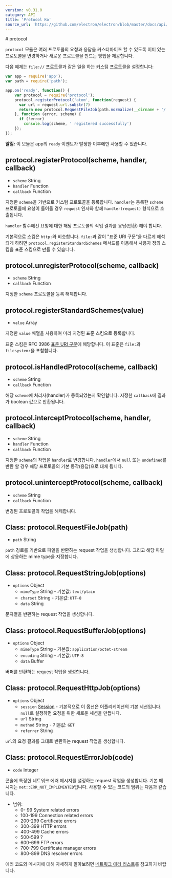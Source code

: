 ```yaml
---
version: v0.31.0
category: API
title: 'Protocol Ko'
source_url: 'https://github.com/electron/electron/blob/master/docs/api/protocol-ko.md'
---
```


﻿# protocol

`protocol` 모듈은 여러 프로토콜의 요청과 응답을 커스터마이즈 할 수 있도록 이미 있는 프로토콜을 변경하거나 새로운 프로토콜을 만드는 방법을 제공합니다.

다음 예제는 `file://` 프로토콜과 같은 일을 하는 커스텀 프로토콜을 설정합니다:

```javascript
var app = require('app');
var path = require('path');

app.on('ready', function() {
    var protocol = require('protocol');
    protocol.registerProtocol('atom', function(request) {
      var url = request.url.substr(7)
      return new protocol.RequestFileJob(path.normalize(__dirname + '/' + url));
    }, function (error, scheme) {
      if (!error)
        console.log(scheme, ' registered successfully')
    });
});
```

**알림:** 이 모듈은 app의 `ready` 이벤트가 발생한 이후에만 사용할 수 있습니다.

## protocol.registerProtocol(scheme, handler, callback)

* `scheme` String
* `handler` Function
* `callback` Function 

지정한 `scheme`을 기반으로 커스텀 프로토콜을 등록합니다. `handler`는 등록한 `scheme` 프로토콜에 요청이 들어올 경우 `request` 인자와 함께 `handler(request)` 형식으로 호출됩니다.

`handler` 함수에선 요청에 대한 해당 프로토콜의 작업 결과를 응답(반환) 해야 합니다.

기본적으로 스킴은 `http:`와 비슷합니다. `file:`과 같이 "표준 URI 구문"을 다르게 해석되게 하려면
`protocol.registerStandardSchemes` 메서드를 이용해서 사용자 정의 스킴을 표준 스킴으로 만들 수 있습니다.

## protocol.unregisterProtocol(scheme, callback)

* `scheme` String
* `callback` Function

지정한 `scheme` 프로토콜을 등록 해제합니다.

## protocol.registerStandardSchemes(value)

* `value` Array

지정한 `value` 배열을 사용하여 미리 지정된 표준 스킴으로 등록합니다.

표준 스킴은 RFC 3986 [표준 URI 구문](https://tools.ietf.org/html/rfc3986#section-3)에 해당합니다.
이 표준은 `file:`과 `filesystem:`을 포함합니다.

## protocol.isHandledProtocol(scheme, callback)

* `scheme` String
* `callback` Function

해당 `scheme`에 처리자(handler)가 등록되었는지 확인합니다.
지정한 `callback`에 결과가 boolean 값으로 반환됩니다.

## protocol.interceptProtocol(scheme, handler, callback)

* `scheme` String
* `handler` Function
* `callback` Function

지정한 `scheme`의 작업을 `handler`로 변경합니다.
`handler`에서 `null` 또는 `undefined`를 반환 할 경우 해당 프로토콜의 기본 동작(응답)으로 대체 됩니다.

## protocol.uninterceptProtocol(scheme, callback)

* `scheme` String
* `callback` Function

변경된 프로토콜의 작업을 해제합니다.

## Class: protocol.RequestFileJob(path)

* `path` String

`path` 경로를 기반으로 파일을 반환하는 request 작업을 생성합니다. 그리고 해당 파일에 상응하는 mime type을 지정합니다.

## Class: protocol.RequestStringJob(options)

* `options` Object
  * `mimeType` String - 기본값: `text/plain`
  * `charset` String - 기본값: `UTF-8`
  * `data` String

문자열을 반환하는 request 작업을 생성합니다.

## Class: protocol.RequestBufferJob(options)

* `options` Object
  * `mimeType` String - 기본값: `application/octet-stream`
  * `encoding` String - 기본값: `UTF-8`
  * `data` Buffer

버퍼를 반환하는 request 작업을 생성합니다.

## Class: protocol.RequestHttpJob(options)

* `options` Object
  * `session` [Session](http://electron.atom.io/docs/v0.31.0/api/browser-window#class-session) - 기본적으로 이 옵션은 어플리케이션의 기본 세션입니다.
    `null`로 설정하면 요청을 위한 새로운 세션을 만듭니다.
  * `url` String
  * `method` String - 기본값: `GET`
  * `referrer` String

`url`의 요청 결과를 그대로 반환하는 request 작업을 생성합니다.

## Class: protocol.RequestErrorJob(code)

* `code` Integer

콘솔에 특정한 네트워크 에러 메시지를 설정하는 request 작업을 생성합니다.
기본 메시지는 `net::ERR_NOT_IMPLEMENTED`입니다. 사용할 수 있는 코드의 범위는 다음과 같습니다.

* 범위:
  * 0- 99 System related errors
  * 100-199 Connection related errors
  * 200-299 Certificate errors
  * 300-399 HTTP errors
  * 400-499 Cache errors
  * 500-599 ?
  * 600-699 FTP errors
  * 700-799 Certificate manager errors
  * 800-899 DNS resolver errors

에러 코드와 메시지에 대해 자세하게 알아보려면 [네트워크 에러 리스트](https://code.google.com/p/chromium/codesearch#chromium/src/net/base/net_error_list.h)를 참고하기 바랍니다.
